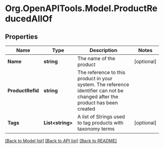 
# Org.OpenAPITools.Model.ProductReducedAllOf

## Properties

Name | Type | Description | Notes
------------ | ------------- | ------------- | -------------
**Name** | **string** | The name of the product | [optional] 
**ProductRefId** | **string** | The reference to this product in your system. The reference identifier can not be changed after the product has been created | 
**Tags** | **List&lt;string&gt;** | A list of Strings used to tag products with taxonomy terms | [optional] 

[[Back to Model list]](../README.md#documentation-for-models)
[[Back to API list]](../README.md#documentation-for-api-endpoints)
[[Back to README]](../README.md)

